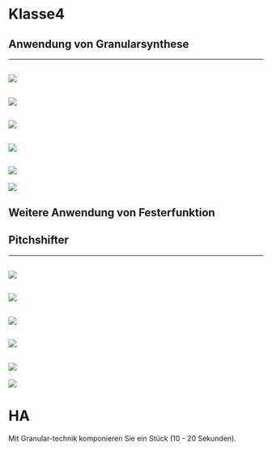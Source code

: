 # Klasse4


## Anwendung von Granularsynthese

---
![](Klasse4/gra1.png)
---
![](Klasse4/gra2.png)
---
![](Klasse4/gra3.png)
---
![](Klasse4/gra4.png)
---
![](Klasse4/gra5.png)
---
![](Klasse4/gra6.png)


## Weitere Anwendung von Festerfunktion

## Pitchshifter

---
![](Klasse4/pitchshifter1.png)
---
![](Klasse4/pitchshifter2.png)
---
![](Klasse4/pitchshifter3.png)
---
![](Klasse4/pitchshifter2.png)
---
![](Klasse4/pitchshifter5.png)
---
![](Klasse4/pitchshifter6.png)

# HA

Mit Granular-technik komponieren Sie ein Stück (10 - 20 Sekunden).

